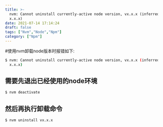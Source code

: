 ```yaml
---
title: >-
  nvm: Cannot uninstall currently-active node version, vx.x.x (inferred from
  x.x.x)
date: 2021-07-14 17:14:24
draft: false
tags: ["Nvm","Node","Npm"]
category: ["Npm"]
---
```


#使用nvm卸载node版本时报错如下:
```bash
$ nvm: Cannot uninstall currently-active node version, vx.x.x (inferred from
  x.x.x)
```

## 需要先退出已经使用的node环境
```bash
$ nvm deactivate
```

## 然后再执行卸载命令
```bash
$ nvm uninstall vx.x.x
```
